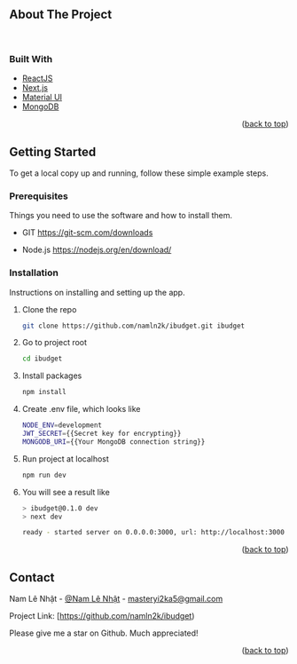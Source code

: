 ## About The Project
<br/>

### Built With

- [ReactJS](https://reactjs.org/)
- [Next.js](https://nextjs.org/)
- [Material UI](https://mui.com/)
- [MongoDB](https://www.mongodb.com/)

<p align="right">(<a href="#top">back to top</a>)</p>

## Getting Started

To get a local copy up and running, follow these simple example steps.

### Prerequisites

Things you need to use the software and how to install them.

- GIT
  https://git-scm.com/downloads

- Node.js
  https://nodejs.org/en/download/

### Installation

Instructions on installing and setting up the app.

1. Clone the repo
   ```sh
   git clone https://github.com/namln2k/ibudget.git ibudget
   ```
2. Go to project root
   ```sh
   cd ibudget
   ```
3. Install packages
   ```sh
   npm install
   ```
4. Create .env file, which looks like
   ```sh
   NODE_ENV=development
   JWT_SECRET={{Secret key for encrypting}}
   MONGODB_URI={{Your MongoDB connection string}}
   ```
5. Run project at localhost
   ```sh
   npm run dev
   ```
6. You will see a result like

   ```sh
   > ibudget@0.1.0 dev
   > next dev

   ready - started server on 0.0.0.0:3000, url: http://localhost:3000
   ```

<p align="right">(<a href="#top">back to top</a>)</p>

<!-- CONTACT -->

## Contact

Nam Lê Nhật - [@Nam Lê Nhật](mailto:namln2aug2k@gmail.com) - masteryi2ka5@gmail.com

Project Link: [https://github.com/namln2k/ibudget)

Please give me a star on Github. Much appreciated!

<p align="right">(<a href="#top">back to top</a>)</p>
